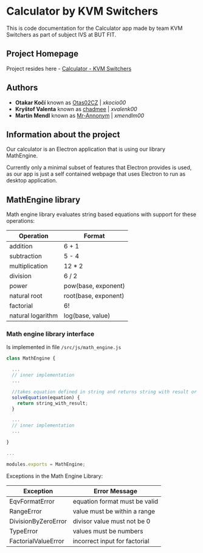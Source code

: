 # Calculator by KVM Switchers
This is code documentation for the Calculator app made by team KVM Switchers as part of subject IVS at BUT FIT.

## Project Homepage

Project resides here - [Calculator - KVM Switchers](https://github.com/Otas02CZ/ivs_project_kvm_switchers)

## Authors

-   **Otakar Kočí** known as [Otas02CZ](https://github.com/Otas02CZ) | *xkocio00*
-   **Kryštof Valenta** known as [chadmee](https://github.com/chadmee) | *xvalenk00*
-   **Martin Mendl** known as [Mr-Annonym](https://github.com/Mr-Annonym) | *xmendlm00*

## Information about the project

Our calculator is an Electron application that is using our library MathEngine.

Currently only a minimal subset of features that Electron provides is used, as our app is just a self contained webpage that uses Electron
to run as desktop application. 

## MathEngine library

Math engine library evaluates string based equations with support for these operations:

Operation           |   Format      
--------------      |-------------------
addition            | 6 + 1
subtraction         | 5 - 4
multiplication      | 12 * 2
division            | 6 / 2
power               | pow(base, exponent)
natural root        | root(base, exponent)
factorial           | 6!
natural logarithm   | log(base, value)

### Math engine library interface

Is implemented in file ```/src/js/math_engine.js```
```javascript
class MathEngine {

  ...
  // inner implementation
  ...

  //takes equation defined in string and returns string with result or throws an error
  solveEquation(equation) {
    return string_with_result;
  }

  ...
  // inner implementation
  ...

}

...

modules.exports = MathEngine;
```
Exceptions in the Math Engine Library:

| Exception | Error Message |
|-----------|---------------|
| EqvFormatError | equation format must be valid |
| RangeError | value must be within a range |
| DivisionByZeroError | divisor value must not be 0 |
| TypeError | values must be numbers |
| FactorialValueError | incorrect input for factorial |